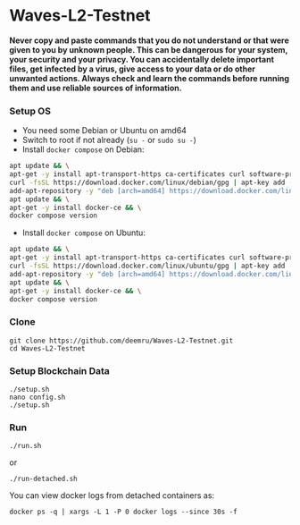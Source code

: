 # Waves-L2-Testnet

**Never copy and paste commands that you do not understand or that were given to you by unknown people. This can be dangerous for your system, your security and your privacy. You can accidentally delete important files, get infected by a virus, give access to your data or do other unwanted actions. Always check and learn the commands before running them and use reliable sources of information.**

### Setup OS

- You need some Debian or Ubuntu on amd64
- Switch to root if not already (`su -` or `sudo su -`)
- Install `docker compose` on Debian:
```bash
apt update && \
apt-get -y install apt-transport-https ca-certificates curl software-properties-common && \
curl -fsSL https://download.docker.com/linux/debian/gpg | apt-key add - && \
add-apt-repository -y "deb [arch=amd64] https://download.docker.com/linux/debian $(lsb_release -cs) stable" && \
apt update && \
apt-get -y install docker-ce && \
docker compose version
```
- Install `docker compose` on Ubuntu:
```bash
apt update && \
apt-get -y install apt-transport-https ca-certificates curl software-properties-common && \
curl -fsSL https://download.docker.com/linux/ubuntu/gpg | apt-key add - && \
add-apt-repository -y "deb [arch=amd64] https://download.docker.com/linux/ubuntu $(lsb_release -cs) stable" && \
apt update && \
apt-get -y install docker-ce && \
docker compose version
```

### Clone

```
git clone https://github.com/deemru/Waves-L2-Testnet.git
cd Waves-L2-Testnet
```

### Setup Blockchain Data

```
./setup.sh
nano config.sh
./setup.sh
```

### Run

```
./run.sh
```

or

```
./run-detached.sh
```

You can view docker logs from detached containers as:
```
docker ps -q | xargs -L 1 -P 0 docker logs --since 30s -f
```
